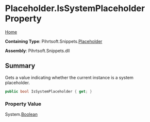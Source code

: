 <a name="_top"></a>

# Placeholder\.IsSystemPlaceholder Property

[Home](../../../../README.md#_top)

**Containing Type**: Pihrtsoft\.Snippets\.[Placeholder](../README.md#_top)

**Assembly**: Pihrtsoft\.Snippets\.dll

## Summary

Gets a value indicating whether the current instance is a system placeholder\.

```csharp
public bool IsSystemPlaceholder { get; }
```

### Property Value

System\.[Boolean](https://docs.microsoft.com/en-us/dotnet/api/system.boolean)

